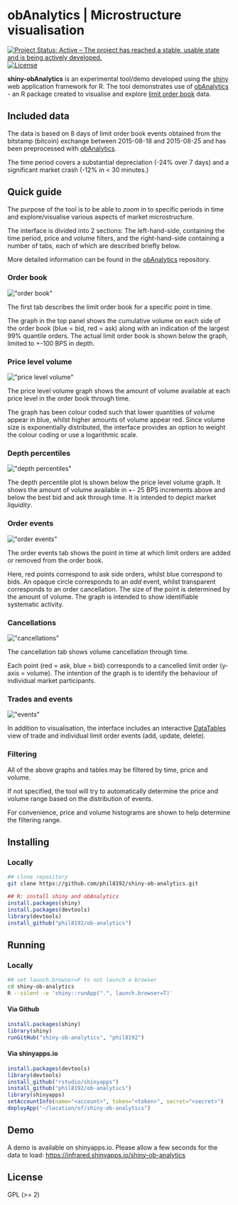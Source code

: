 # obAnalytics | Microstructure visualisation

[![Project Status: Active – The project has reached a stable, usable state and is being actively developed.](http://www.repostatus.org/badges/latest/active.svg)](http://www.repostatus.org/#active)
[![License](http://img.shields.io/badge/license-GPL%20%28%3E=%202%29-blue.svg?style=flat)](http://www.gnu.org/licenses/gpl-2.0.html)

__shiny-obAnalytics__ is an experimental tool/demo developed using the 
[shiny](https://github.com/rstudio/shiny) web application framework for R.
The tool demonstrates use of 
[obAnalytics](https://github.com/phil8192/ob-analytics) - an R package created 
to visualise and explore 
[limit order book](http://parasec.net/transmission/order-book-visualisation/) 
data. 


## Included data
The data is based on 8 days of limit order book events obtained from the 
bitstamp (bitcoin) exchange between 2015-08-18 and 2015-08-25 and has been 
preprocessed with [obAnalytics](https://github.com/phil8192/ob-analytics). 

The time period covers a substantial depreciation (-24% over 7 days) and a 
significant market crash (-12% in < 30 minutes.) 


## Quick guide

The purpose of the tool is to be able to _zoom in_ to specific periods in time
and explore/visualise various aspects of market microstructure. 

The interface is divided into 2 sections: The left-hand-side, containing the 
time period, price and volume filters, and the right-hand-side containing a 
number of tabs, each of which are described briefly below. 

More detailed information can be found in the 
[obAnalytics](https://github.com/phil8192/ob-analytics) repository.

### Order book
!["order book"](https://raw.githubusercontent.com/phil8192/shiny-ob-analytics/master/screens/order-book.png "order book")

The first tab describes the limit order book for a specific point in time. 

The graph in the top panel shows the cumulative volume on each side of the order 
book (blue = bid, red = ask) along with an indication of the largest 99% 
quantile orders. The actual limit order book is shown below the graph, limited
to +-100 BPS in depth.

### Price level volume
!["price level volume"](https://raw.githubusercontent.com/phil8192/shiny-ob-analytics/master/screens/price-level-volume.png "price level volume") 

The price level volume graph shows the amount of volume available at each price
level in the order book through time. 

The graph has been colour coded such that lower quantities of volume appear in 
blue, whilst higher amounts of volume appear red. Since volume size is 
exponentially distributed, the interface provides an option to weight the colour 
coding or use a logarithmic scale.

### Depth percentiles
!["depth percentiles"](https://raw.githubusercontent.com/phil8192/shiny-ob-analytics/master/screens/depth-percentiles.png "depth percentiles")

The depth percentile plot is shown below the price level volume graph. It shows
the amount of volume available in +- 25 BPS increments above and below the best
bid and ask through time. It is intended to depict market _liquidity_.

### Order events
!["order events"](https://raw.githubusercontent.com/phil8192/shiny-ob-analytics/master/screens/order-events.png "order events")

The order events tab shows the point in time at which limit orders are added or
removed from the order book. 

Here, red points correspond to ask side orders, whilst blue correspond to bids. 
An opaque circle corresponds to an _add_ event, whilst transparent corresponds 
to an order cancellation. The size of the point is determined by the amount of 
volume. The graph is intended to show identifiable systematic activity.

### Cancellations
!["cancellations"](https://raw.githubusercontent.com/phil8192/shiny-ob-analytics/master/screens/cancellations.png "cancellations")

The cancellation tab shows volume cancellation through time. 

Each point (red = ask, blue = bid) corresponds to a cancelled limit order 
(y-axis = volume). The intention of the graph is to identify the behaviour of 
individual market participants.

### Trades and events
!["events"](https://raw.githubusercontent.com/phil8192/shiny-ob-analytics/master/screens/events.png "events")

In addition to visualisation, the interface includes an interactive 
[DataTables](https://github.com/DataTables/DataTables) view of trade and 
individual limit order events (add, update, delete). 

### Filtering

All of the above graphs and tables may be filtered by time, price and volume. 

If not specified, the tool will try to automatically determine the price and 
volume range based on the distribution of events. 

For convenience, price and volume histograms are shown to help determine the 
filtering range.


## Installing

### Locally

```bash
## clone repository
git clone https://github.com/phil8192/shiny-ob-analytics.git
```

```R
## R: install shiny and obAnalytics
install.packages(shiny)
install.packages(devtools)
library(devtools)
install_github("phil8192/ob-analytics")
```


## Running 

### Locally

```bash
## set launch.browser=F to not launch a browser
cd shiny-ob-analytics
R --silent -e 'shiny::runApp(".", launch.browser=T)'
```

#### Via Github

```R
install.packages(shiny)
library(shiny)
runGitHub("shiny-ob-analytics", "phil8192")
```

#### Via shinyapps.io

```R
install.packages(devtools)
library(devtools)
install_github("rstudio/shinyapps")
install_github("phil8192/ob-analytics")
library(shinyapps)
setAccountInfo(name="<account>", token="<token>", secret="<secret>")
deployApp("~/location/of/shiny-ob-analytics")
```

## Demo
A demo is available on shinyapps.io. Please allow a few seconds for the data to
load: https://infrared.shinyapps.io/shiny-ob-analytics

## License

GPL (>= 2)

